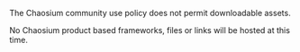 The Chaosium community use policy does not permit downloadable assets.

No Chaosium product based frameworks, files or links will be hosted at this time.